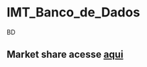 # IMT_Banco_de_Dados
BD


## Market share acesse [aqui](https://db-engines.com/en/ranking/relational+dbms) 
